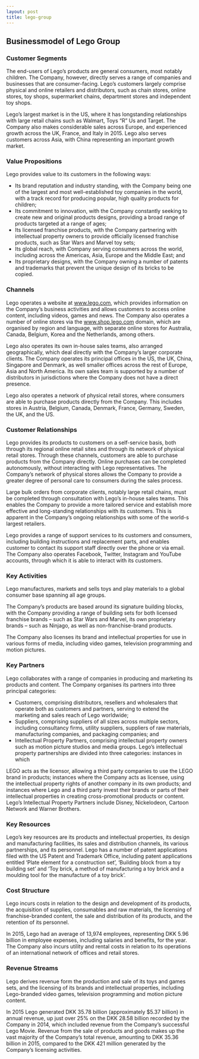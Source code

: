 ```yaml
---
layout: post
title: lego-group
---
```


Businessmodel of Lego Group
----------------------------

### Customer Segments

The end-users of Lego’s products are general consumers, most notably children. The Company, however, directly serves a range of companies and businesses that are consumer-facing. Lego’s customers largely comprise physical and online retailers and distributors, such as chain stores, online stores, toy shops, supermarket chains, department stores and independent toy shops.

Lego’s largest market is in the US, where it has longstanding relationships with large retail chains such as Walmart, Toys “R” Us and Target. The Company also makes considerable sales across Europe, and experienced growth across the UK, France, and Italy in 2015. Lego also serves customers across Asia, with China representing an important growth market.

### Value Propositions

Lego provides value to its customers in the following ways:

 * Its brand reputation and industry standing, with the Company being one of the largest and most well-established toy companies in the world, with a track record for producing popular, high quality products for children;
* Its commitment to innovation, with the Company constantly seeking to create new and original products designs, providing a broad range of products targeted at a range of ages;
* Its licensed franchise products, with the Company partnering with intellectual property owners to provide officially licensed franchise products, such as Star Wars and Marvel toy sets;
* Its global reach, with Company serving consumers across the world, including across the Americas, Asia, Europe and the Middle East; and
* Its proprietary designs, with the Company owning a number of patents and trademarks that prevent the unique design of its bricks to be copied.
 ### Channels

Lego operates a website at www.lego.com, which provides information on the Company’s business activities and allows customers to access online content, including videos, games and news. The Company also operates a number of online stores via the www.shop.lego.com domain, which are organised by region and language, with separate online stores for Australia, Canada, Belgium, Korea and the Netherlands, among others.

Lego also operates its own in-house sales teams, also arranged geographically, which deal directly with the Company’s larger corporate clients. The Company operates its principal offices in the US, the UK, China, Singapore and Denmark, as well smaller offices across the rest of Europe, Asia and North America. Its own sales team is supported by a number of distributors in jurisdictions where the Company does not have a direct presence.

Lego also operates a network of physical retail stores, where consumers are able to purchase products directly from the Company. This includes stores in Austria, Belgium, Canada, Denmark, France, Germany, Sweden, the UK, and the US.

### Customer Relationships

Lego provides its products to customers on a self-service basis, both through its regional online retail sites and through its network of physical retail stores. Through these channels, customers are able to purchase products from the Company directly. Online purchases can be completed autonomously, without interacting with Lego representatives. The Company’s network of physical stores allows the Company to provide a greater degree of personal care to consumers during the sales process.

Large bulk orders from corporate clients, notably large retail chains, must be completed through consultation with Lego’s in-house sales teams. This enables the Company to provide a more tailored service and establish more effective and long-standing relationships with its customers. This is apparent in the Company’s ongoing relationships with some of the world-s largest retailers.

Lego provides a range of support services to its customers and consumers, including building instructions and replacement parts, and enables customer to contact its support staff directly over the phone or via email. The Company also operates Facebook, Twitter, Instagram and YouTube accounts, through which it is able to interact with its customers.

### Key Activities

Lego manufactures, markets and sells toys and play materials to a global consumer base spanning all age groups.

The Company’s products are based around its signature building blocks, with the Company providing a range of building sets for both licensed franchise brands – such as Star Wars and Marvel, its own proprietary brands – such as Ninjago, as well as non-franchise-brand products.

The Company also licenses its brand and intellectual properties for use in various forms of media, including video games, television programming and motion pictures.

### Key Partners

Lego collaborates with a range of companies in producing and marketing its products and content. The Company organises its partners into three principal categories:

 * Customers, comprising distributors, resellers and wholesalers that operate both as customers and partners, serving to extend the marketing and sales reach of Lego worldwide;
* Suppliers, comprising suppliers of all sizes across multiple sectors, including consultancy firms, utility suppliers, suppliers of raw materials, manufacturing companies, and packaging companies; and
* Intellectual Property Partners, comprising intellectual property owners such as motion picture studios and media groups.
 Lego’s intellectual property partnerships are divided into three categories: instances in which

LEGO acts as the licensor, allowing a third party companies to use the LEGO brand in products; instances where the Company acts as licensee, using the intellectual property rights of another company in its own products; and instances where Lego and a third party invest their brands or parts of their intellectual properties in creating cross-promotional products or content. Lego’s Intellectual Property Partners include Disney, Nickelodeon, Cartoon Network and Warner Brothers.

### Key Resources

Lego’s key resources are its products and intellectual properties, its design and manufacturing facilities, its sales and distribution channels, its various partnerships, and its personnel. Lego has a number of patent applications filed with the US Patent and Trademark Office, including patent applications entitled ‘Plate element for a construction set’, ‘Building block from a toy building set’ and ‘Toy brick, a method of manufacturing a toy brick and a moulding tool for the manufacture of a toy brick’.

### Cost Structure

Lego incurs costs in relation to the design and development of its products, the acquisition of supplies, consumables and raw materials, the licensing of franchise-branded content, the sale and distribution of its products, and the retention of its personnel.

In 2015, Lego had an average of 13,974 employees, representing DKK 5.96 billion in employee expenses, including salaries and benefits, for the year. The Company also incurs utility and rental costs in relation to its operations of an international network of offices and retail stores.

### Revenue Streams

Lego derives revenue form the production and sale of its toys and games sets, and the licensing of its brands and intellectual properties, including Lego-branded video games, television programming and motion picture content.

In 2015 Lego generated DKK 35.78 billion (approximately $5.37 billion) in annual revenue, up just over 25% on the DKK 28.58 billion recorded by the Company in 2014, which included revenue from the Company’s successful Lego Movie. Revenue from the sale of products and goods makes up the vast majority of the Company’s total revenue, amounting to DKK 35.36 billion in 2015, compared to the DKK 421 million generated by the Company’s licensing activities.
